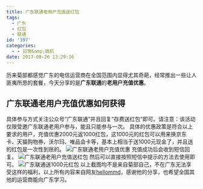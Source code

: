 ```yaml
---
title: 广东联通老用户充值送红包
tags:
  - 广东
  - 红包
  - 联通
id: '397'
categories:
  - - 日常&amp;搞机
date: 2017-08-26 13:29:16
---
```


历来菊部都感觉广东的电信运营商在全国范围内显得尤其奇葩，经常推出一些让人匪夷所思的套餐，今天分享的是**广东联通**的**老用户充值优惠**。

## 广东联通老用户充值优惠如何获得

具体参与方式关注公众号“广东联通”并且回复“存费送红包”即可。请注意：该活动仅限受邀广东联通老用户参与，能且只能参与一次。 具体的优惠政策是符合以上要求的用户，充值优惠2000元返1000红包，这1000元的红包可以用来换京东卡、天猫购物券、沃尔玛、唯品会卡等，基本上相当于送1000元现金了，并且送的红包是一次性到账的。 ![广东联通老用户充值优惠](https://s1.simimg.com/2017/08/26/WQOu.png) 充值成功后会收到短信回复。 ![广东联通老用户充值送红包](https://s1.simimg.com/2017/08/26/WWU9.png) 然后可以直接按照短信中提示的方法去使用即可。 ![广东联通送1000元红包](https://s1.simimg.com/2017/08/26/WdgA.png) 以上截图均不是来自菊部自己，不在广东无法享受这样的福利，以上所有内容来自网友[hellommd](https://www.v2ex.com/member/hellommd)，感谢他的分享，也希望全国其他的运营商能向广东学习。